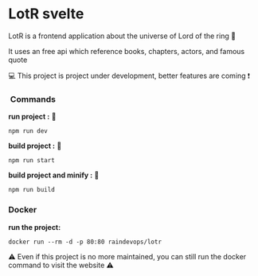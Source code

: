 # LotR svelte

LotR is a frontend application about the universe of Lord of the ring :ring:

It uses an free api which reference books, chapters, actors, and famous quote

:computer: This project is project under development, better features are coming :exclamation:

<h3> Commands </h3>

**run project :** :speedboat:

    npm run dev

**build project :** :hammer:

    npm run start

**build project and minify :** :flashlight:

    npm run build 

### Docker

**run the project:**

    docker run --rm -d -p 80:80 raindevops/lotr

⚠️ Even if this project is no more maintained, you can still run the docker command to visit the website ⚠️